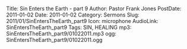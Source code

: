 Title: Sin Enters the Earth - part 9
Author: Pastor Frank Jones
PostDate: 2011-01-02
Date: 2011-01-02
Category: Sermons
Slug: 2011/01/SinEntersTheEarth_part9
Icon: microphone
AudioLink: SinEntersTheEarth_part9
Tags: SIN, HEALING
mp3: SinEntersTheEarth_part9/01022011.mp3
ogg: SinEntersTheEarth_part9/01022011.ogg
